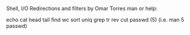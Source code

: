 Shell, I/O Redirections and filters by Omar Torres man or help:

echo cat head tail find wc sort uniq grep tr rev cut passwd (5) (i.e. man 5 passwd)